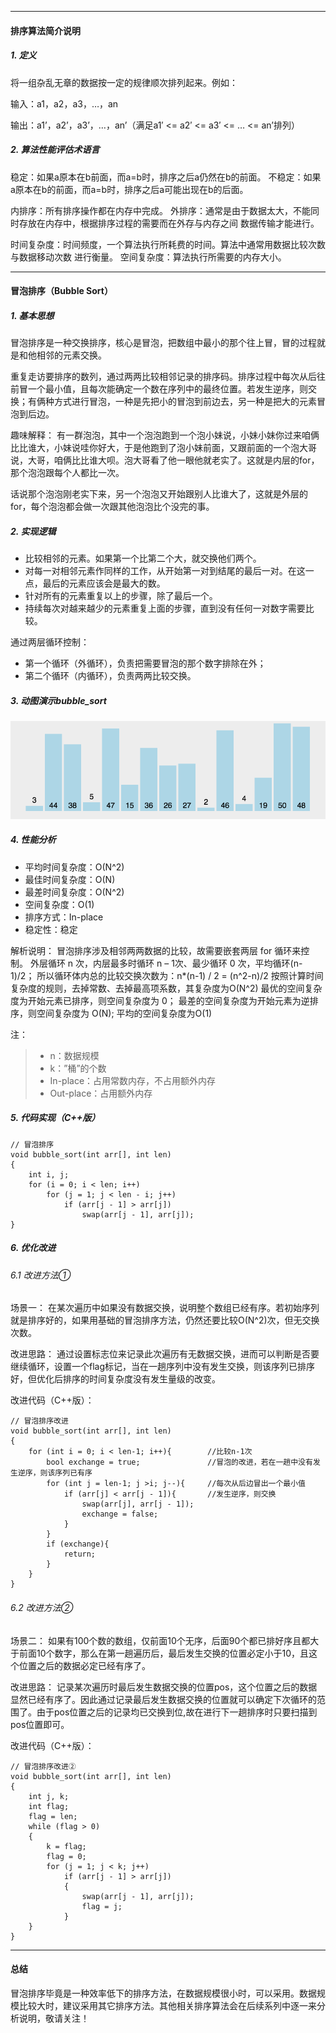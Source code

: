 ----------

#### 排序算法简介说明
##### 1. 定义
将一组杂乱无章的数据按一定的规律顺次排列起来。例如：

输入：a1，a2，a3，…，an

输出：a1’，a2’，a3’，…，an’（满足a1′ <= a2′ <= a3′ <= … <= an’排列）

##### 2. 算法性能评估术语言
稳定：如果a原本在b前面，而a=b时，排序之后a仍然在b的前面。
不稳定：如果a原本在b的前面，而a=b时，排序之后a可能出现在b的后面。

内排序：所有排序操作都在内存中完成。
外排序：通常是由于数据太大，不能同时存放在内存中，根据排序过程的需要而在外存与内存之间 数据传输才能进行。

时间复杂度：时间频度，一个算法执行所耗费的时间。算法中通常用数据比较次数与数据移动次数 进行衡量。
空间复杂度：算法执行所需要的内存大小。

<hr>

#### 冒泡排序（Bubble Sort）
##### 1. 基本思想
冒泡排序是一种交换排序，核心是冒泡，把数组中最小的那个往上冒，冒的过程就是和他相邻的元素交换。

重复走访要排序的数列，通过两两比较相邻记录的排序码。排序过程中每次从后往前冒一个最小值，且每次能确定一个数在序列中的最终位置。若发生逆序，则交换；有俩种方式进行冒泡，一种是先把小的冒泡到前边去，另一种是把大的元素冒泡到后边。

趣味解释：
有一群泡泡，其中一个泡泡跑到一个泡小妹说，小妹小妹你过来咱俩比比谁大，小妹说哇你好大，于是他跑到了泡小妹前面，又跟前面的一个泡大哥说，大哥，咱俩比比谁大呗。泡大哥看了他一眼他就老实了。这就是内层的for，那个泡泡跟每个人都比一次。

话说那个泡泡刚老实下来，另一个泡泡又开始跟别人比谁大了，这就是外层的for，每个泡泡都会做一次跟其他泡泡比个没完的事。

##### 2. 实现逻辑
- 比较相邻的元素。如果第一个比第二个大，就交换他们两个。
- 对每一对相邻元素作同样的工作，从开始第一对到结尾的最后一对。在这一点，最后的元素应该会是最大的数。
- 针对所有的元素重复以上的步骤，除了最后一个。
- 持续每次对越来越少的元素重复上面的步骤，直到没有任何一对数字需要比较。

通过两层循环控制：
- 第一个循环（外循环），负责把需要冒泡的那个数字排除在外；
- 第二个循环（内循环），负责两两比较交换。

##### 3. 动图演示bubble_sort
![这里写图片描述](./image/bubble_sort.gif)

##### 4. 性能分析
- 平均时间复杂度：O(N^2)
- 最佳时间复杂度：O(N)
- 最差时间复杂度：O(N^2)
- 空间复杂度：O(1)
- 排序方式：In-place
- 稳定性：稳定

解析说明：
冒泡排序涉及相邻两两数据的比较，故需要嵌套两层 for 循环来控制。
外层循环 n 次，内层最多时循环 n – 1次、最少循环 0 次，平均循环(n-1)/2；
所以循环体内总的比较交换次数为：n*(n-1) / 2 = (n^2-n)/2
按照计算时间复杂度的规则，去掉常数、去掉最高项系数，其复杂度为O(N^2)
最优的空间复杂度为开始元素已排序，则空间复杂度为 0；
最差的空间复杂度为开始元素为逆排序，则空间复杂度为 O(N);
平均的空间复杂度为O(1)

注：

> - n：数据规模
> - k：”桶”的个数
> - In-place：占用常数内存，不占用额外内存
> - Out-place：占用额外内存

##### 5. 代码实现（C++版）

```
// 冒泡排序
void bubble_sort(int arr[], int len)  
{  
    int i, j;  
    for (i = 0; i < len; i++)  
        for (j = 1; j < len - i; j++)  
            if (arr[j - 1] > arr[j])  
                swap(arr[j - 1], arr[j]);  
}
```

##### 6. 优化改进
###### 6.1 改进方法①
场景一：
在某次遍历中如果没有数据交换，说明整个数组已经有序。若初始序列就是排序好的，如果用基础的冒泡排序方法，仍然还要比较O(N^2)次，但无交换次数。

改进思路：
通过设置标志位来记录此次遍历有无数据交换，进而可以判断是否要继续循环，设置一个flag标记，当在一趟序列中没有发生交换，则该序列已排序好，但优化后排序的时间复杂度没有发生量级的改变。

改进代码（C++版）：

```
// 冒泡排序改进
void bubble_sort(int arr[], int len)
{
    for (int i = 0; i < len-1; i++){        //比较n-1次
        bool exchange = true;               //冒泡的改进，若在一趟中没有发生逆序，则该序列已有序
        for (int j = len-1; j >i; j--){     //每次从后边冒出一个最小值
            if (arr[j] < arr[j - 1]){       //发生逆序，则交换
                swap(arr[j], arr[j - 1]);
                exchange = false;
            }
        }
        if (exchange){
            return;
        }
    }
}
```

###### 6.2 改进方法②
场景二：
如果有100个数的数组，仅前面10个无序，后面90个都已排好序且都大于前面10个数字，那么在第一趟遍历后，最后发生交换的位置必定小于10，且这个位置之后的数据必定已经有序了。

改进思路：
记录某次遍历时最后发生数据交换的位置pos，这个位置之后的数据显然已经有序了。因此通过记录最后发生数据交换的位置就可以确定下次循环的范围了。由于pos位置之后的记录均已交换到位,故在进行下一趟排序时只要扫描到pos位置即可。

改进代码（C++版）：

```
// 冒泡排序改进②
void bubble_sort(int arr[], int len)  
{  
    int j, k;  
    int flag;  
    flag = len;  
    while (flag > 0)  
    {  
        k = flag;  
        flag = 0;  
        for (j = 1; j < k; j++)  
            if (arr[j - 1] > arr[j])  
            {  
                swap(arr[j - 1], arr[j]);  
                flag = j;  
            }  
    }  
}
```

<hr>

#### 总结
冒泡排序毕竟是一种效率低下的排序方法，在数据规模很小时，可以采用。数据规模比较大时，建议采用其它排序方法。其他相关排序算法会在后续系列中逐一来分析说明，敬请关注！

